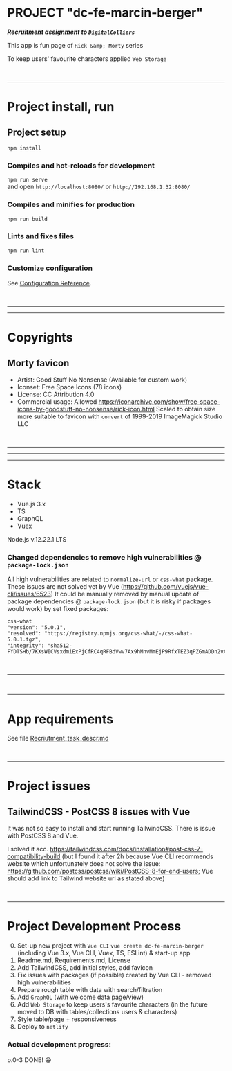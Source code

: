 # PROJECT "dc-fe-marcin-berger"
***Recruitment assignment to `DigitalColliers`***

This app is fun page of `Rick &amp; Morty` series

To keep users' favourite characters applied `Web Storage`

<br/><hr/>

# Project install, run
## Project setup
`npm install`

### Compiles and hot-reloads for development
`npm run serve` <br/>
and open `http://localhost:8080/` or `http://192.168.1.32:8080/`

### Compiles and minifies for production
`npm run build`

### Lints and fixes files
`npm run lint`

### Customize configuration
See [Configuration Reference](https://cli.vuejs.org/config/).

<br/><hr/><hr/>

# Copyrights
## Morty favicon
- Artist: Good Stuff No Nonsense (Available for custom work)
- Iconset: Free Space Icons (78 icons)
- License: CC Attribution 4.0
- Commercial usage: Allowed
  https://iconarchive.com/show/free-space-icons-by-goodstuff-no-nonsense/rick-icon.html
  Scaled to obtain size more suitable to favicon with `convert` of 1999-2019 ImageMagick Studio LLC
  
<br/><hr/><hr/><hr/>

# Stack
- Vue.js 3.x
- TS
- GraphQL
- Vuex

Node.js v.12.22.1 LTS

### Changed dependencies to remove high vulnerabilities @ `package-lock.json`
All high vulnerabilities are related to `normalize-url` or `css-what` package. These issues are not solved yet by Vue (https://github.com/vuejs/vue-cli/issues/6523)
It could be manually removed by manual update of package dependencies @ `package-lock.json` (but it is risky if packages would work) by set fixed packages:
```
css-what
"version": "5.0.1",
"resolved": "https://registry.npmjs.org/css-what/-/css-what-5.0.1.tgz",
"integrity": "sha512-FYDTSHb/7KXsWICVsxdmiExPjCfRC4qRFBdVwv7Ax9hMnvMmEjP9RfxTEZ3qPZGmADDn2vAKSo9UcN1jKVYscg=="
```

<br/><hr/>

<br/><hr/>

# App requirements
See file [Recriutment_task_descr.md](./Recriutment_task_descr.md)

<br/><hr/>

# Project issues
## TailwindCSS - PostCSS 8 issues with Vue
It was not so easy to install and start running TailwindCSS. There is issue with PostCSS 8 and Vue.

I solved it acc. https://tailwindcss.com/docs/installation#post-css-7-compatibility-build
(but I found it after 2h because Vue CLI recommends website which unfortunately does not solve the issue: https://github.com/postcss/postcss/wiki/PostCSS-8-for-end-users;
Vue should add link to Tailwind website url as stated above)

<br/><hr/>

# Project Development Process
0. Set-up new project with `Vue CLI` `vue create dc-fe-marcin-berger` (including Vue 3.x, Vue CLI, Vuex, TS, ESLint) & start-up app
1. Readme.md, Requirements.md, License
2. Add TailwindCSS, add initial styles, add favicon
3. Fix issues with packages (if possible) created by Vue CLI - removed high vulnerabilities
4. Prepare rough table with data with search/filtration
5. Add `GraphQL` (with welcome data page/view)
6. Add `Web Storage` to keep users's favourite characters (in the future moved to DB with tables/collections users & characters)
7. Style table/page + responsiveness
8. Deploy to `netlify`

### Actual development progress:
p.0-3 DONE! 😁
